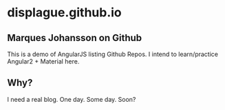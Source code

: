 # displague.github.io
## Marques Johansson on Github

This is a demo of AngularJS listing Github Repos.
I intend to learn/practice Angular2 + Material here.

## Why?
I need a real blog.  One day.  Some day.  Soon?
